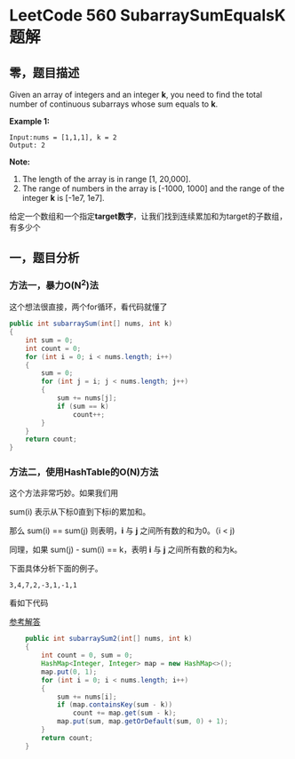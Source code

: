 # LeetCode 560 SubarraySumEqualsK题解

## 零，题目描述

Given an array of integers and an integer **k**, you need to find the total number of continuous subarrays whose sum equals to **k**.

**Example 1:**

```
Input:nums = [1,1,1], k = 2
Output: 2
```



**Note:**

1. The length of the array is in range [1, 20,000].
2. The range of numbers in the array is [-1000, 1000] and the range of the integer **k** is [-1e7, 1e7].

给定一个数组和一个指定**target数字**，让我们找到连续累加和为target的子数组，有多少个



## 一，题目分析

### 方法一，暴力O(N<sup>2</sup>)法

这个想法很直接，两个for循环，看代码就懂了

```java
public int subarraySum(int[] nums, int k)
{
    int sum = 0;
    int count = 0;
    for (int i = 0; i < nums.length; i++)
    {
        sum = 0;
        for (int j = i; j < nums.length; j++)
        {
            sum += nums[j];
            if (sum == k)
                count++;
        }
    }
    return count;
}
```



### 方法二，使用HashTable的O(N)方法

这个方法非常巧妙。如果我们用

sum(i) 表示从下标0直到下标i的累加和。

那么 sum(i) == sum(j) 则表明，**i** 与 **j** 之间所有数的和为0。（i < j)

同理，如果 sum(j) - sum(i) == k，表明 **i** 与 **j** 之间所有数的和为k。

下面具体分析下面的例子。

```
3,4,7,2,-3,1,-1,1
```

看如下代码

[参考解答](https://leetcode.com/problems/subarray-sum-equals-k/solution/)

```java
    public int subarraySum2(int[] nums, int k)
    {
        int count = 0, sum = 0;
        HashMap<Integer, Integer> map = new HashMap<>();
        map.put(0, 1);
        for (int i = 0; i < nums.length; i++)
        {
            sum += nums[i];
            if (map.containsKey(sum - k))
                count += map.get(sum - k);
            map.put(sum, map.getOrDefault(sum, 0) + 1);
        }
        return count;
    }	
```

